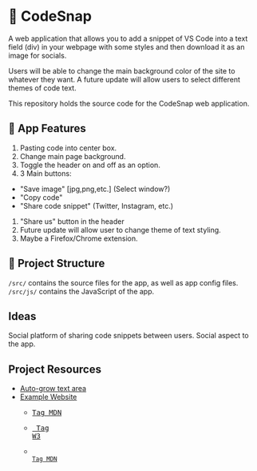 # 📸 CodeSnap
A web application that allows you to add a snippet of VS Code into a text field (div) in your webpage with some styles and then download it as an image for socials.

Users will be able to change the main background color of the site to whatever they want. A future update will allow users to select different themes of code text.

This repository holds the source code for the CodeSnap web application.

## 📌 App Features
1. Pasting code into center box.
1. Change main page background.
1. Toggle the header on and off as an option.
1. 3 Main buttons:
  - "Save image" [jpg,png,etc.] (Select window?)
  - "Copy code"
  - "Share code snippet" (Twitter, Instagram, etc.)
1. "Share us" button in the header
1. Future update will allow user to change theme of text styling.
1. Maybe a Firefox/Chrome extension.

## 📂 Project Structure
`/src/` contains the source files for the app, as well as app config files. \
`/src/js/` contains the JavaScript of the app.

## Ideas
Social platform of sharing code snippets between users. Social aspect to the app.

## Project Resources
* [Auto-grow text area](https://css-tricks.com/the-cleanest-trick-for-autogrowing-textareas/)
* [Example Website](https://codetogo.io/)
  * [<pre> Tag MDN](https://developer.mozilla.org/en-US/docs/Web/HTML/Element/pre)
  * [<pre> Tag W3](https://www.w3schools.com/tags/tag_pre.asp)
  * [<code> Tag MDN](https://developer.mozilla.org/en-US/docs/Web/HTML/Element/code)